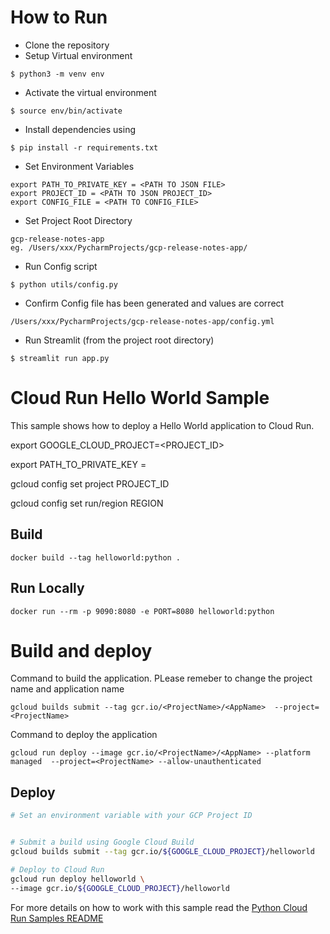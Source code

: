 
# How to Run 

- Clone the repository
- Setup Virtual environment
```
$ python3 -m venv env
```
- Activate the virtual environment
```
$ source env/bin/activate
```
- Install dependencies using
```
$ pip install -r requirements.txt
```
- Set Environment Variables
```shell
export PATH_TO_PRIVATE_KEY = <PATH TO JSON FILE>
export PROJECT_ID = <PATH TO JSON PROJECT_ID>
export CONFIG_FILE = <PATH TO CONFIG_FILE>
```
- Set Project Root Directory
```
gcp-release-notes-app
eg. /Users/xxx/PycharmProjects/gcp-release-notes-app/
```
- Run Config script 
```
$ python utils/config.py
```
- Confirm Config file has been generated and values are correct
```
/Users/xxx/PycharmProjects/gcp-release-notes-app/config.yml
```

- Run Streamlit (from the project root directory)
```
$ streamlit run app.py
```




# Cloud Run Hello World Sample

This sample shows how to deploy a Hello World application to Cloud Run.

export GOOGLE_CLOUD_PROJECT=<PROJECT_ID>

export PATH_TO_PRIVATE_KEY = <PATH TO JSON FILE>

gcloud config set project PROJECT_ID

gcloud config set run/region REGION


## Build

```
docker build --tag helloworld:python .
```

## Run Locally

```
docker run --rm -p 9090:8080 -e PORT=8080 helloworld:python
```

# Build and deploy

Command to build the application. PLease remeber to change the project name and application name
```
gcloud builds submit --tag gcr.io/<ProjectName>/<AppName>  --project=<ProjectName>
```

Command to deploy the application
```
gcloud run deploy --image gcr.io/<ProjectName>/<AppName> --platform managed  --project=<ProjectName> --allow-unauthenticated
```

## Deploy

```sh
# Set an environment variable with your GCP Project ID


# Submit a build using Google Cloud Build
gcloud builds submit --tag gcr.io/${GOOGLE_CLOUD_PROJECT}/helloworld

# Deploy to Cloud Run
gcloud run deploy helloworld \
--image gcr.io/${GOOGLE_CLOUD_PROJECT}/helloworld
```


For more details on how to work with this sample read the [Python Cloud Run Samples README](https://github.com/GoogleCloudPlatform/python-docs-samples/tree/main/run)
